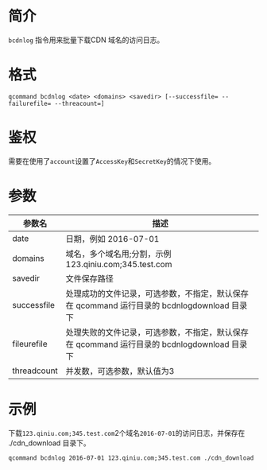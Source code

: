 # 简介

`bcdnlog` 指令用来批量下载CDN 域名的访问日志。


# 格式
```
qcommand bcdnlog <date> <domains> <savedir> [--successfile= --failurefile= --threacount=]
```

# 鉴权

需要在使用了`account`设置了`AccessKey`和`SecretKey`的情况下使用。

# 参数

|参数名|描述|
|-----|-----|
|date|日期，例如 2016-07-01|
|domains| 域名，多个域名用;分割，示例 123.qiniu.com;345.test.com |
|savedir| 文件保存路径|
|successfile| 处理成功的文件记录，可选参数，不指定，默认保存在 qcommand 运行目录的 bcdnlogdownload 目录下|
|fileurefile| 处理失败的文件记录，可选参数，不指定，默认保存在 qcommand 运行目录的 bcdnlogdownload 目录下|
|threadcount| 并发数，可选参数，默认值为3|

# 示例

下载`123.qiniu.com;345.test.com`2个域名`2016-07-01`的访问日志，并保存在 ./cdn_download 目录下。

```
qcommand bcdnlog 2016-07-01 123.qiniu.com;345.test.com ./cdn_download
```

